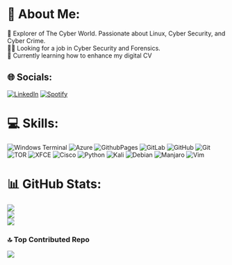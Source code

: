 # 💫 About Me:
🔭 Explorer of The Cyber World. Passionate about Linux, Cyber Security, and Cyber Crime.<br>🧑‍💻 Looking for a job in Cyber Security and Forensics.<br>🌱 Currently learning how to enhance my digital CV


## 🌐 Socials:
[![LinkedIn](https://img.shields.io/badge/linkedin-%230077B5.svg?style=for-the-badge&logo=linkedin&logoColor=white)](https://linkedin.com/in/jdawoud) [![Spotify](https://img.shields.io/badge/Spotify-1ED760?style=for-the-badge&logo=spotify&logoColor=white)](https://open.spotify.com/show/4YpFWUcTfIKnGX128JeVDY?si=ef1f16d0d28145bc)

# 💻 Skills:
![Windows Terminal](https://img.shields.io/badge/Windows%20Terminal-%234D4D4D.svg?style=for-the-badge&logo=windows-terminal&logoColor=white) ![Azure](https://img.shields.io/badge/azure-%230072C6.svg?style=for-the-badge&logo=microsoftazure&logoColor=white) ![GithubPages](https://img.shields.io/badge/github%20pages-121013?style=for-the-badge&logo=github&logoColor=white) ![GitLab](https://img.shields.io/badge/gitlab-%23181717.svg?style=for-the-badge&logo=gitlab&logoColor=white) ![GitHub](https://img.shields.io/badge/github-%23121011.svg?style=for-the-badge&logo=github&logoColor=white) ![Git](https://img.shields.io/badge/git-%23F05033.svg?style=for-the-badge&logo=git&logoColor=white) ![TOR](https://img.shields.io/badge/tor-%237E4798.svg?style=for-the-badge&logo=tor-project&logoColor=white) ![XFCE](https://img.shields.io/badge/XFCE-%232284F2.svg?style=for-the-badge&logo=xfce&logoColor=white) ![Cisco](https://img.shields.io/badge/cisco-%23049fd9.svg?style=for-the-badge&logo=cisco&logoColor=black) ![Python](https://img.shields.io/badge/python-3670A0?style=for-the-badge&logo=python&logoColor=ffdd54) ![Kali](https://img.shields.io/badge/Kali-268BEE?style=for-the-badge&logo=kalilinux&logoColor=white) ![Debian](https://img.shields.io/badge/Debian-D70A53?style=for-the-badge&logo=debian&logoColor=white) ![Manjaro](https://img.shields.io/badge/Manjaro-35BF5C?style=for-the-badge&logo=Manjaro&logoColor=white) ![Vim](https://img.shields.io/badge/VIM-%2311AB00.svg?style=for-the-badge&logo=vim&logoColor=white)
# 📊 GitHub Stats:
![](https://github-readme-stats.vercel.app/api?username=Aiden971&theme=dark&hide_border=false&include_all_commits=false&count_private=false)<br/>
![](https://github-readme-streak-stats.herokuapp.com/?user=Aiden971&theme=dark&hide_border=false)<br/>
![](https://github-readme-stats.vercel.app/api/top-langs/?username=Aiden971&theme=dark&hide_border=false&include_all_commits=false&count_private=false&layout=compact)

### 🔝 Top Contributed Repo
![](https://github-contributor-stats.vercel.app/api?username=Aiden971&limit=5&theme=dark&combine_all_yearly_contributions=true)
